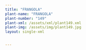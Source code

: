 ```yaml
---
title: "FRANGOLA"
plant-name: "FRANGOLA"
plant-number: "149"
plant-xml: /assets/xml/plant149.xml
plant-img: /assets/img/plant149.jpg
layout: single-xml


---
```

